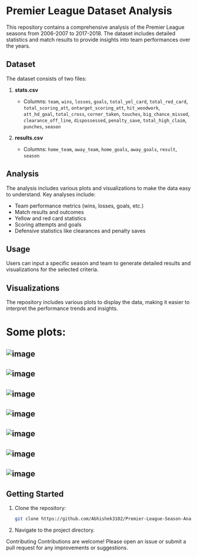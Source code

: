 # Premier League Dataset Analysis

This repository contains a comprehensive analysis of the Premier League seasons from 2006-2007 to 2017-2018. The dataset includes detailed statistics and match results to provide insights into team performances over the years.

## Dataset

The dataset consists of two files:

1. **stats.csv**
   - Columns: `team`, `wins`, `losses`, `goals`, `total_yel_card`, `total_red_card`, `total_scoring_att`, `ontarget_scoring_att`, `hit_woodwork`, `att_hd_goal`, `total_cross`, `corner_taken`, `touches`, `big_chance_missed`, `clearance_off_line`, `dispossessed`, `penalty_save`, `total_high_claim`, `punches`, `season`

2. **results.csv**
   - Columns: `home_team`, `away_team`, `home_goals`, `away_goals`, `result`, `season`

## Analysis

The analysis includes various plots and visualizations to make the data easy to understand. Key analyses include:

- Team performance metrics (wins, losses, goals, etc.)
- Match results and outcomes
- Yellow and red card statistics
- Scoring attempts and goals
- Defensive statistics like clearances and penalty saves

## Usage

Users can input a specific season and team to generate detailed results and visualizations for the selected criteria.

## Visualizations

The repository includes various plots to display the data, making it easier to interpret the performance trends and insights.

# Some plots:
![image](https://github.com/user-attachments/assets/7b15e0a3-36aa-4ee9-924b-01e97bf1a6be)
---------------------------------------------------------------------------------------------------------------------------------

![image](https://github.com/user-attachments/assets/e2061ae3-bb58-4ca7-9785-62101e3342d0)
---------------------------------------------------------------------------------------------------------------------------------

![image](https://github.com/user-attachments/assets/ce97136a-0af1-4027-97fb-5c56242111a2)
---------------------------------------------------------------------------------------------------------------------------------

![image](https://github.com/user-attachments/assets/fca6926e-e0c1-4b04-b08e-be6aef83b615)
---------------------------------------------------------------------------------------------------------------------------------

![image](https://github.com/user-attachments/assets/45914906-e8d8-4c62-bf09-dfaa15e8fd0c)
---------------------------------------------------------------------------------------------------------------------------------

![image](https://github.com/user-attachments/assets/08dd66ff-b42e-4b2a-bb91-3d1b17598924)
---------------------------------------------------------------------------------------------------------------------------------

![image](https://github.com/user-attachments/assets/7f0ce430-fb40-49fc-8064-25edaf723a8f)
---------------------------------------------------------------------------------------------------------------------------------


## Getting Started

1. Clone the repository:
   ```sh
   git clone https://github.com/Abhishek3102/Premier-League-Season-Analysis.git

2. Navigate to the project directory.

Contributing
Contributions are welcome! Please open an issue or submit a pull request for any improvements or suggestions.

